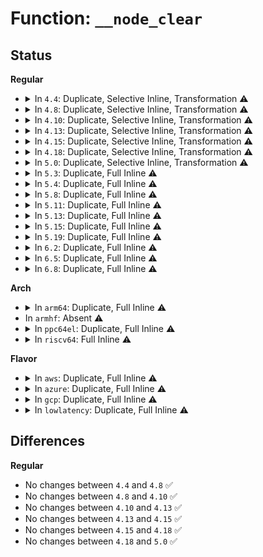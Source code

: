 # Function: <code>__node_clear</code>

## Status
<b>Regular</b>
<ul>
<li>
<details>
<summary>In <code>4.4</code>: Duplicate, Selective Inline, Transformation ⚠️</summary>

```c
void __node_clear(int node, volatile nodemask_t *dstp);
```

**Collision:** Static Duplication

**Inline:** Selective

**Transformation:** True

**Instances:**

```
In arch/x86/mm/init_64.c (ffffffff8107d5bb)
Location: include/linux/nodemask.h:122
Inline: True
Direct callers:
  - arch/x86/mm/init_64.c:paging_init
  - arch/x86/mm/init_64.c:paging_init
```
```
In kernel/sched/fair.c (ffffffff810bb0c8)
Location: include/linux/nodemask.h:122
Inline: True
Inline callers:
  - kernel/sched/fair.c:task_numa_fault
  - kernel/sched/fair.c:task_numa_fault
```
```
In mm/vmstat.c (ffffffff811ad8b9)
Location: include/linux/nodemask.h:122
Inline: True
Inline callers:
  - mm/vmstat.c:vmstat_cpuup_callback
```
```
In mm/mempolicy.c (ffffffff811e158c)
Location: include/linux/nodemask.h:122
Inline: True
Inline callers:
  - mm/mempolicy.c:do_migrate_pages
```
```
In mm/memory_hotplug.c (ffffffff811ef2c0)
Location: include/linux/nodemask.h:122
Inline: True
Inline callers:
  - mm/memory_hotplug.c:try_offline_node
```
```
In mm/memcontrol.c (ffffffff811ff3c3)
Location: include/linux/nodemask.h:122
Inline: True
Inline callers:
  - mm/memcontrol.c:mem_cgroup_select_victim_node
```
**Symbols:**

```
ffffffff8107d5bb-ffffffff8107d5c5: __node_clear.constprop.8 (STB_LOCAL)
ffffffff811ef2c0-ffffffff811ef2ce: __node_clear (STB_LOCAL)
```
</details>
</li>
<li>
<details>
<summary>In <code>4.8</code>: Duplicate, Selective Inline, Transformation ⚠️</summary>

```c
void __node_clear(int node, volatile nodemask_t *dstp);
```

**Collision:** Static Duplication

**Inline:** Selective

**Transformation:** True

**Instances:**

```
In arch/x86/mm/init_64.c (ffffffff8107f0a0)
Location: include/linux/nodemask.h:124
Inline: True
Direct callers:
  - arch/x86/mm/init_64.c:paging_init
  - arch/x86/mm/init_64.c:paging_init
```
```
In kernel/sched/fair.c (ffffffff810be52f)
Location: include/linux/nodemask.h:124
Inline: True
Inline callers:
  - kernel/sched/fair.c:task_numa_fault
```
```
In mm/vmstat.c (ffffffff811c6b05)
Location: include/linux/nodemask.h:124
Inline: True
Inline callers:
  - mm/vmstat.c:vmstat_cpuup_callback
```
```
In mm/mempolicy.c (ffffffff811fff73)
Location: include/linux/nodemask.h:124
Inline: True
Inline callers:
  - mm/mempolicy.c:do_migrate_pages
```
```
In mm/memory_hotplug.c (ffffffff8120ef49)
Location: include/linux/nodemask.h:124
Inline: True
Inline callers:
  - mm/memory_hotplug.c:try_offline_node
  - mm/memory_hotplug.c:new_node_page
```
```
In mm/memcontrol.c (ffffffff8122313d)
Location: include/linux/nodemask.h:124
Inline: True
Inline callers:
  - mm/memcontrol.c:mem_cgroup_select_victim_node
```
**Symbols:**

```
ffffffff8107f0a0-ffffffff8107f0aa: __node_clear.constprop.9 (STB_LOCAL)
ffffffff8120e570-ffffffff8120e57e: __node_clear (STB_LOCAL)
```
</details>
</li>
<li>
<details>
<summary>In <code>4.10</code>: Duplicate, Selective Inline, Transformation ⚠️</summary>

```c
void __node_clear(int node, volatile nodemask_t *dstp);
```

**Collision:** Static Duplication

**Inline:** Selective

**Transformation:** True

**Instances:**

```
In arch/x86/mm/init_64.c (ffffffff81083756)
Location: include/linux/nodemask.h:124
Inline: True
Direct callers:
  - arch/x86/mm/init_64.c:paging_init
  - arch/x86/mm/init_64.c:paging_init
```
```
In kernel/sched/fair.c (ffffffff810bdcd6)
Location: include/linux/nodemask.h:124
Inline: True
Inline callers:
  - kernel/sched/fair.c:preferred_group_nid
```
```
In mm/vmstat.c (ffffffff811d6c6c)
Location: include/linux/nodemask.h:124
Inline: True
Inline callers:
  - mm/vmstat.c:vmstat_cpu_dead
```
```
In mm/mempolicy.c (ffffffff81211b62)
Location: include/linux/nodemask.h:124
Inline: True
Inline callers:
  - mm/mempolicy.c:do_migrate_pages
```
```
In mm/memory_hotplug.c (ffffffff8122104d)
Location: include/linux/nodemask.h:124
Inline: True
Inline callers:
  - mm/memory_hotplug.c:try_offline_node
  - mm/memory_hotplug.c:new_node_page
```
```
In mm/memcontrol.c (ffffffff81235605)
Location: include/linux/nodemask.h:124
Inline: True
Inline callers:
  - mm/memcontrol.c:mem_cgroup_select_victim_node
```
**Symbols:**

```
ffffffff81083756-ffffffff81083760: __node_clear.constprop.9 (STB_LOCAL)
ffffffff812205b0-ffffffff812205be: __node_clear (STB_LOCAL)
```
</details>
</li>
<li>
<details>
<summary>In <code>4.13</code>: Duplicate, Selective Inline, Transformation ⚠️</summary>

```c
void __node_clear(int node, volatile nodemask_t *dstp);
```

**Collision:** Static Duplication

**Inline:** Selective

**Transformation:** True

**Instances:**

```
In arch/x86/mm/init_64.c (ffffffff8106cec0)
Location: include/linux/nodemask.h:124
Inline: True
Direct callers:
  - arch/x86/mm/init_64.c:paging_init
  - arch/x86/mm/init_64.c:paging_init
```
```
In kernel/sched/fair.c (ffffffff810b8c52)
Location: include/linux/nodemask.h:124
Inline: True
Inline callers:
  - kernel/sched/fair.c:preferred_group_nid
```
```
In mm/vmstat.c (ffffffff811dfacc)
Location: include/linux/nodemask.h:124
Inline: True
Inline callers:
  - mm/vmstat.c:vmstat_cpu_dead
```
```
In mm/mempolicy.c (ffffffff8121ba0b)
Location: include/linux/nodemask.h:124
Inline: True
```
```
In mm/memory_hotplug.c (ffffffff8122c914)
Location: include/linux/nodemask.h:124
Inline: True
Inline callers:
  - mm/memory_hotplug.c:try_offline_node
  - mm/memory_hotplug.c:new_node_page
```
```
In mm/memcontrol.c (ffffffff81241020)
Location: include/linux/nodemask.h:124
Inline: True
Inline callers:
  - mm/memcontrol.c:mem_cgroup_select_victim_node
```
**Symbols:**

```
ffffffff8106cec0-ffffffff8106ceca: __node_clear.constprop.17 (STB_LOCAL)
ffffffff8122c250-ffffffff8122c25e: __node_clear (STB_LOCAL)
```
</details>
</li>
<li>
<details>
<summary>In <code>4.15</code>: Duplicate, Selective Inline, Transformation ⚠️</summary>

```c
void __node_clear(int node, volatile nodemask_t *dstp);
```

**Collision:** Static Duplication

**Inline:** Selective

**Transformation:** True

**Instances:**

```
In arch/x86/mm/init_64.c (ffffffff81071bdf)
Location: include/linux/nodemask.h:134
Inline: True
Direct callers:
  - arch/x86/mm/init_64.c:paging_init
  - arch/x86/mm/init_64.c:paging_init
```
```
In kernel/sched/fair.c (ffffffff810c0ab2)
Location: include/linux/nodemask.h:134
Inline: True
Inline callers:
  - kernel/sched/fair.c:preferred_group_nid
```
```
In mm/vmstat.c (ffffffff811f58dc)
Location: include/linux/nodemask.h:134
Inline: True
Inline callers:
  - mm/vmstat.c:vmstat_cpu_dead
```
```
In mm/mempolicy.c (ffffffff81236d0b)
Location: include/linux/nodemask.h:134
Inline: True
```
```
In mm/memory_hotplug.c (ffffffff81248148)
Location: include/linux/nodemask.h:134
Inline: True
Inline callers:
  - mm/memory_hotplug.c:try_offline_node
  - mm/memory_hotplug.c:new_node_page
Direct callers:
  - mm/memory_hotplug.c:__offline_pages
  - mm/memory_hotplug.c:__offline_pages
  - mm/memory_hotplug.c:__offline_pages
```
```
In mm/memcontrol.c (ffffffff81260d60)
Location: include/linux/nodemask.h:134
Inline: True
Inline callers:
  - mm/memcontrol.c:mem_cgroup_select_victim_node
```
**Symbols:**

```
ffffffff81071bdf-ffffffff81071be9: __node_clear.constprop.18 (STB_LOCAL)
ffffffff81247a20-ffffffff81247a2e: __node_clear (STB_LOCAL)
```
</details>
</li>
<li>
<details>
<summary>In <code>4.18</code>: Duplicate, Selective Inline, Transformation ⚠️</summary>

```c
void __node_clear(int node, volatile nodemask_t *dstp);
```

**Collision:** Static Duplication

**Inline:** Selective

**Transformation:** True

**Instances:**

```
In arch/x86/mm/init_64.c (ffffffff810748d5)
Location: include/linux/nodemask.h:134
Inline: True
Direct callers:
  - arch/x86/mm/init_64.c:paging_init
  - arch/x86/mm/init_64.c:paging_init
```
```
In kernel/sched/fair.c (ffffffff810c60c3)
Location: include/linux/nodemask.h:134
Inline: True
Inline callers:
  - kernel/sched/fair.c:preferred_group_nid
```
```
In mm/vmstat.c (ffffffff81216b5c)
Location: include/linux/nodemask.h:134
Inline: True
Inline callers:
  - mm/vmstat.c:vmstat_cpu_dead
```
```
In mm/mempolicy.c (ffffffff81259ccc)
Location: include/linux/nodemask.h:134
Inline: True
```
```
In mm/memory_hotplug.c (ffffffff8126ba7c)
Location: include/linux/nodemask.h:134
Inline: True
Inline callers:
  - mm/memory_hotplug.c:try_offline_node
  - mm/memory_hotplug.c:new_node_page
Direct callers:
  - mm/memory_hotplug.c:__offline_pages
  - mm/memory_hotplug.c:__offline_pages
  - mm/memory_hotplug.c:__offline_pages
```
```
In mm/memcontrol.c (ffffffff81284d82)
Location: include/linux/nodemask.h:134
Inline: True
Inline callers:
  - mm/memcontrol.c:mem_cgroup_select_victim_node
```
**Symbols:**

```
ffffffff810748d5-ffffffff810748df: __node_clear.constprop.18 (STB_LOCAL)
ffffffff8126b500-ffffffff8126b50e: __node_clear (STB_LOCAL)
```
</details>
</li>
<li>
<details>
<summary>In <code>5.0</code>: Duplicate, Selective Inline, Transformation ⚠️</summary>

```c
void __node_clear(int node, volatile nodemask_t *dstp);
```

**Collision:** Static Duplication

**Inline:** Selective

**Transformation:** True

**Instances:**

```
In arch/x86/mm/init_64.c (ffffffff8107a7e8)
Location: include/linux/nodemask.h:134
Inline: True
Direct callers:
  - arch/x86/mm/init_64.c:paging_init
  - arch/x86/mm/init_64.c:paging_init
```
```
In kernel/sched/fair.c (ffffffff810d0693)
Location: include/linux/nodemask.h:134
Inline: True
Inline callers:
  - kernel/sched/fair.c:preferred_group_nid
```
```
In mm/vmstat.c (ffffffff81229a6c)
Location: include/linux/nodemask.h:134
Inline: True
Inline callers:
  - mm/vmstat.c:vmstat_cpu_dead
```
```
In mm/mempolicy.c (ffffffff8126dcdc)
Location: include/linux/nodemask.h:134
Inline: True
```
```
In mm/memory_hotplug.c (ffffffff812800b5)
Location: include/linux/nodemask.h:134
Inline: True
Inline callers:
  - mm/memory_hotplug.c:new_node_page
Direct callers:
  - mm/memory_hotplug.c:__offline_pages
  - mm/memory_hotplug.c:__offline_pages
  - mm/memory_hotplug.c:__offline_pages
```
```
In mm/memcontrol.c (ffffffff81299c92)
Location: include/linux/nodemask.h:134
Inline: True
Inline callers:
  - mm/memcontrol.c:mem_cgroup_select_victim_node
```
**Symbols:**

```
ffffffff8107a7e8-ffffffff8107a7f2: __node_clear.constprop.22 (STB_LOCAL)
ffffffff8127fd90-ffffffff8127fd9e: __node_clear (STB_LOCAL)
```
</details>
</li>
<li>
<details>
<summary>In <code>5.3</code>: Duplicate, Full Inline ⚠️</summary>

**Collision:** Static Duplication

**Inline:** Full

**Transformation:** False

**Instances:**

```
In arch/x86/mm/init_64.c (ffffffff828bc573)
Location: include/linux/nodemask.h:134
Inline: True
Inline callers:
  - arch/x86/mm/init_64.c:paging_init
  - arch/x86/mm/init_64.c:paging_init
```
```
In kernel/sched/fair.c (ffffffff810d85c1)
Location: include/linux/nodemask.h:134
Inline: True
Inline callers:
  - kernel/sched/fair.c:preferred_group_nid
```
```
In mm/vmstat.c (ffffffff8123970c)
Location: include/linux/nodemask.h:134
Inline: True
Inline callers:
  - mm/vmstat.c:vmstat_cpu_dead
```
```
In mm/mempolicy.c (ffffffff81289332)
Location: include/linux/nodemask.h:134
Inline: True
```
```
In mm/memory_hotplug.c (ffffffff81a9242d)
Location: include/linux/nodemask.h:134
Inline: True
Inline callers:
  - mm/memory_hotplug.c:__offline_pages
  - mm/memory_hotplug.c:__offline_pages
  - mm/memory_hotplug.c:__offline_pages
  - mm/memory_hotplug.c:new_node_page
```
```
In mm/memcontrol.c (ffffffff812b4f4f)
Location: include/linux/nodemask.h:134
Inline: True
Inline callers:
  - mm/memcontrol.c:mem_cgroup_select_victim_node
```
</details>
</li>
<li>
<details>
<summary>In <code>5.4</code>: Duplicate, Full Inline ⚠️</summary>

**Collision:** Static Duplication

**Inline:** Full

**Transformation:** False

**Instances:**

```
In arch/x86/mm/init_64.c (ffffffff828c2a1a)
Location: include/linux/nodemask.h:134
Inline: True
Inline callers:
  - arch/x86/mm/init_64.c:paging_init
  - arch/x86/mm/init_64.c:paging_init
```
```
In kernel/sched/fair.c (ffffffff810e2ec1)
Location: include/linux/nodemask.h:134
Inline: True
Inline callers:
  - kernel/sched/fair.c:preferred_group_nid
```
```
In mm/vmstat.c (ffffffff81247a0c)
Location: include/linux/nodemask.h:134
Inline: True
Inline callers:
  - mm/vmstat.c:vmstat_cpu_dead
```
```
In mm/hugetlb.c (ffffffff812917f9)
Location: include/linux/nodemask.h:134
Inline: True
Inline callers:
  - mm/hugetlb.c:alloc_fresh_huge_page
```
```
In mm/mempolicy.c (ffffffff81298ec2)
Location: include/linux/nodemask.h:134
Inline: True
```
```
In mm/memory_hotplug.c (ffffffff812abce0)
Location: include/linux/nodemask.h:134
Inline: True
Inline callers:
  - mm/memory_hotplug.c:try_offline_node
  - mm/memory_hotplug.c:__offline_pages
  - mm/memory_hotplug.c:__offline_pages
  - mm/memory_hotplug.c:__offline_pages
  - mm/memory_hotplug.c:new_node_page
```
```
In mm/memcontrol.c (ffffffff812c6a3f)
Location: include/linux/nodemask.h:134
Inline: True
Inline callers:
  - mm/memcontrol.c:mem_cgroup_select_victim_node
```
</details>
</li>
<li>
<details>
<summary>In <code>5.8</code>: Duplicate, Full Inline ⚠️</summary>

**Collision:** Static Duplication

**Inline:** Full

**Transformation:** False

**Instances:**

```
In arch/x86/mm/init_64.c (ffffffff82ce5e37)
Location: include/linux/nodemask.h:134
Inline: True
Inline callers:
  - arch/x86/mm/init_64.c:paging_init
  - arch/x86/mm/init_64.c:paging_init
```
```
In kernel/sched/fair.c (ffffffff810ec420)
Location: include/linux/nodemask.h:134
Inline: True
Inline callers:
  - kernel/sched/fair.c:preferred_group_nid
```
```
In mm/vmstat.c (ffffffff81275bf6)
Location: include/linux/nodemask.h:134
Inline: True
Inline callers:
  - mm/vmstat.c:vmstat_cpu_dead
```
```
In mm/hugetlb.c (ffffffff812c4959)
Location: include/linux/nodemask.h:134
Inline: True
Inline callers:
  - mm/hugetlb.c:alloc_fresh_huge_page
```
```
In mm/mempolicy.c (ffffffff812cd011)
Location: include/linux/nodemask.h:134
Inline: True
```
```
In mm/memory_hotplug.c (ffffffff812e05e0)
Location: include/linux/nodemask.h:134
Inline: True
Inline callers:
  - mm/memory_hotplug.c:try_offline_node
  - mm/memory_hotplug.c:node_states_clear_node
  - mm/memory_hotplug.c:node_states_clear_node
  - mm/memory_hotplug.c:node_states_clear_node
  - mm/memory_hotplug.c:new_node_page
```
</details>
</li>
<li>
<details>
<summary>In <code>5.11</code>: Duplicate, Full Inline ⚠️</summary>

**Collision:** Static Duplication

**Inline:** Full

**Transformation:** False

**Instances:**

```
In arch/x86/mm/init_64.c (ffffffff82fd37b8)
Location: include/linux/nodemask.h:134
Inline: True
Inline callers:
  - arch/x86/mm/init_64.c:paging_init
  - arch/x86/mm/init_64.c:paging_init
```
```
In kernel/sched/fair.c (ffffffff810e9f30)
Location: include/linux/nodemask.h:134
Inline: True
Inline callers:
  - kernel/sched/fair.c:preferred_group_nid
```
```
In mm/vmstat.c (ffffffff812804d6)
Location: include/linux/nodemask.h:134
Inline: True
Inline callers:
  - mm/vmstat.c:vmstat_cpu_dead
```
```
In mm/hugetlb.c (ffffffff812d05f9)
Location: include/linux/nodemask.h:134
Inline: True
Inline callers:
  - mm/hugetlb.c:alloc_fresh_huge_page
```
```
In mm/mempolicy.c (ffffffff812d98a0)
Location: include/linux/nodemask.h:134
Inline: True
Inline callers:
  - mm/mempolicy.c:do_migrate_pages
```
```
In mm/memory_hotplug.c (ffffffff812ebdc0)
Location: include/linux/nodemask.h:134
Inline: True
Inline callers:
  - mm/memory_hotplug.c:try_offline_node
  - mm/memory_hotplug.c:node_states_clear_node
  - mm/memory_hotplug.c:node_states_clear_node
  - mm/memory_hotplug.c:node_states_clear_node
```
</details>
</li>
<li>
<details>
<summary>In <code>5.13</code>: Duplicate, Full Inline ⚠️</summary>

**Collision:** Static Duplication

**Inline:** Full

**Transformation:** False

**Instances:**

```
In arch/x86/mm/init_64.c (ffffffff831de3e8)
Location: include/linux/nodemask.h:134
Inline: True
Inline callers:
  - arch/x86/mm/init_64.c:paging_init
  - arch/x86/mm/init_64.c:paging_init
```
```
In kernel/sched/fair.c (ffffffff810eb81d)
Location: include/linux/nodemask.h:134
Inline: True
Inline callers:
  - kernel/sched/fair.c:preferred_group_nid
```
```
In mm/vmstat.c (ffffffff812855d6)
Location: include/linux/nodemask.h:134
Inline: True
Inline callers:
  - mm/vmstat.c:vmstat_cpu_dead
```
```
In mm/memory_hotplug.c (ffffffff812c6738)
Location: include/linux/nodemask.h:134
Inline: True
Inline callers:
  - mm/memory_hotplug.c:try_offline_node
  - mm/memory_hotplug.c:offline_pages
  - mm/memory_hotplug.c:offline_pages
  - mm/memory_hotplug.c:offline_pages
```
```
In mm/hugetlb.c (ffffffff812d6e75)
Location: include/linux/nodemask.h:134
Inline: True
```
```
In mm/mempolicy.c (ffffffff812e1126)
Location: include/linux/nodemask.h:134
Inline: True
Inline callers:
  - mm/mempolicy.c:do_migrate_pages
```
```
In mm/slub.c (ffffffff812f290d)
Location: include/linux/nodemask.h:134
Inline: True
Inline callers:
  - mm/slub.c:slab_memory_callback
```
</details>
</li>
<li>
<details>
<summary>In <code>5.15</code>: Duplicate, Full Inline ⚠️</summary>

**Collision:** Static Duplication

**Inline:** Full

**Transformation:** False

**Instances:**

```
In arch/x86/mm/init_64.c (ffffffff832c1676)
Location: include/linux/nodemask.h:134
Inline: True
Inline callers:
  - arch/x86/mm/init_64.c:paging_init
  - arch/x86/mm/init_64.c:paging_init
```
```
In kernel/sched/fair.c (ffffffff8110339d)
Location: include/linux/nodemask.h:134
Inline: True
Inline callers:
  - kernel/sched/fair.c:preferred_group_nid
```
```
In mm/vmstat.c (ffffffff812c3f8a)
Location: include/linux/nodemask.h:134
Inline: True
Inline callers:
  - mm/vmstat.c:vmstat_cpu_dead
```
```
In mm/memory_hotplug.c (ffffffff8130b19e)
Location: include/linux/nodemask.h:134
Inline: True
Inline callers:
  - mm/memory_hotplug.c:try_offline_node
  - mm/memory_hotplug.c:offline_pages
  - mm/memory_hotplug.c:offline_pages
  - mm/memory_hotplug.c:offline_pages
```
```
In mm/hugetlb.c (ffffffff8131cd45)
Location: include/linux/nodemask.h:134
Inline: True
```
```
In mm/mempolicy.c (ffffffff813283f6)
Location: include/linux/nodemask.h:134
Inline: True
Inline callers:
  - mm/mempolicy.c:do_migrate_pages
```
```
In mm/slub.c (ffffffff8133a355)
Location: include/linux/nodemask.h:134
Inline: True
Inline callers:
  - mm/slub.c:slab_memory_callback
```
</details>
</li>
<li>
<details>
<summary>In <code>5.19</code>: Duplicate, Full Inline ⚠️</summary>

**Collision:** Static Duplication

**Inline:** Full

**Transformation:** False

**Instances:**

```
In arch/x86/mm/init_64.c (ffffffff83473d05)
Location: include/linux/nodemask.h:134
Inline: True
Inline callers:
  - arch/x86/mm/init_64.c:paging_init
  - arch/x86/mm/init_64.c:paging_init
```
```
In kernel/sched/fair.c (ffffffff8111ea84)
Location: include/linux/nodemask.h:134
Inline: True
Inline callers:
  - kernel/sched/fair.c:preferred_group_nid
```
```
In mm/vmstat.c (ffffffff813217b5)
Location: include/linux/nodemask.h:134
Inline: True
Inline callers:
  - mm/vmstat.c:vmstat_cpu_dead
```
```
In mm/memory_hotplug.c (ffffffff81373c2f)
Location: include/linux/nodemask.h:134
Inline: True
Inline callers:
  - mm/memory_hotplug.c:try_offline_node
  - mm/memory_hotplug.c:offline_pages
  - mm/memory_hotplug.c:offline_pages
```
```
In mm/hugetlb.c (ffffffff8138880d)
Location: include/linux/nodemask.h:134
Inline: True
```
```
In mm/mempolicy.c (ffffffff813975df)
Location: include/linux/nodemask.h:134
Inline: True
Inline callers:
  - mm/mempolicy.c:do_migrate_pages
```
```
In mm/slub.c (ffffffff813ac0bf)
Location: include/linux/nodemask.h:134
Inline: True
Inline callers:
  - mm/slub.c:slab_memory_callback
```
```
In mm/migrate.c (ffffffff813b11b7)
Location: include/linux/nodemask.h:134
Inline: True
Inline callers:
  - mm/migrate.c:__set_migration_target_nodes
```
</details>
</li>
<li>
<details>
<summary>In <code>6.2</code>: Duplicate, Full Inline ⚠️</summary>

**Collision:** Static Duplication

**Inline:** Full

**Transformation:** False

**Instances:**

```
In arch/x86/mm/init_64.c (ffffffff83e9b93e)
Location: include/linux/nodemask.h:135
Inline: True
Inline callers:
  - arch/x86/mm/init_64.c:paging_init
  - arch/x86/mm/init_64.c:paging_init
```
```
In kernel/sched/fair.c (ffffffff81147e41)
Location: include/linux/nodemask.h:135
Inline: True
Inline callers:
  - kernel/sched/fair.c:preferred_group_nid
```
```
In mm/vmstat.c (ffffffff813957c5)
Location: include/linux/nodemask.h:135
Inline: True
Inline callers:
  - mm/vmstat.c:vmstat_cpu_dead
```
```
In mm/memory_hotplug.c (ffffffff813f1378)
Location: include/linux/nodemask.h:135
Inline: True
Inline callers:
  - mm/memory_hotplug.c:try_offline_node
  - mm/memory_hotplug.c:offline_pages
  - mm/memory_hotplug.c:offline_pages
```
```
In mm/hugetlb.c (ffffffff814082cb)
Location: include/linux/nodemask.h:135
Inline: True
```
```
In mm/mempolicy.c (ffffffff814171b7)
Location: include/linux/nodemask.h:135
Inline: True
Inline callers:
  - mm/mempolicy.c:do_migrate_pages
```
```
In mm/slub.c (ffffffff8142aa5f)
Location: include/linux/nodemask.h:135
Inline: True
Inline callers:
  - mm/slub.c:slab_memory_callback
```
```
In mm/memory-tiers.c (ffffffff820cc127)
Location: include/linux/nodemask.h:135
Inline: True
Inline callers:
  - mm/memory-tiers.c:memtier_hotplug_callback
```
</details>
</li>
<li>
<details>
<summary>In <code>6.5</code>: Duplicate, Full Inline ⚠️</summary>

**Collision:** Static Duplication

**Inline:** Full

**Transformation:** False

**Instances:**

```
In arch/x86/mm/init_64.c (ffffffff836bf3de)
Location: include/linux/nodemask.h:135
Inline: True
Inline callers:
  - arch/x86/mm/init_64.c:paging_init
  - arch/x86/mm/init_64.c:paging_init
```
```
In kernel/sched/fair.c (ffffffff81157ce2)
Location: include/linux/nodemask.h:135
Inline: True
Inline callers:
  - kernel/sched/fair.c:preferred_group_nid
```
```
In mm/vmstat.c (ffffffff813c83e5)
Location: include/linux/nodemask.h:135
Inline: True
Inline callers:
  - mm/vmstat.c:vmstat_cpu_dead
```
```
In mm/memory_hotplug.c (ffffffff81424eb8)
Location: include/linux/nodemask.h:135
Inline: True
Inline callers:
  - mm/memory_hotplug.c:try_offline_node
  - mm/memory_hotplug.c:offline_pages
  - mm/memory_hotplug.c:offline_pages
  - mm/memory_hotplug.c:do_migrate_range
```
```
In mm/hugetlb.c (ffffffff8143b1db)
Location: include/linux/nodemask.h:135
Inline: True
```
```
In mm/mempolicy.c (ffffffff8144a749)
Location: include/linux/nodemask.h:135
Inline: True
Inline callers:
  - mm/mempolicy.c:do_migrate_pages
```
```
In mm/slub.c (ffffffff8145fece)
Location: include/linux/nodemask.h:135
Inline: True
Inline callers:
  - mm/slub.c:slab_memory_callback
```
```
In mm/memory-tiers.c (ffffffff821503d7)
Location: include/linux/nodemask.h:135
Inline: True
Inline callers:
  - mm/memory-tiers.c:memtier_hotplug_callback
```
</details>
</li>
<li>
<details>
<summary>In <code>6.8</code>: Duplicate, Full Inline ⚠️</summary>

**Collision:** Static Duplication

**Inline:** Full

**Transformation:** False

**Instances:**

```
In arch/x86/mm/init_64.c (ffffffff838efe7e)
Location: include/linux/nodemask.h:135
Inline: True
Inline callers:
  - arch/x86/mm/init_64.c:paging_init
  - arch/x86/mm/init_64.c:paging_init
```
```
In kernel/sched/fair.c (ffffffff81163f32)
Location: include/linux/nodemask.h:135
Inline: True
Inline callers:
  - kernel/sched/fair.c:preferred_group_nid
```
```
In mm/vmstat.c (ffffffff813f2dd5)
Location: include/linux/nodemask.h:135
Inline: True
Inline callers:
  - mm/vmstat.c:vmstat_cpu_dead
```
```
In mm/memory_hotplug.c (ffffffff814520f8)
Location: include/linux/nodemask.h:135
Inline: True
Inline callers:
  - mm/memory_hotplug.c:try_offline_node
  - mm/memory_hotplug.c:offline_pages
  - mm/memory_hotplug.c:offline_pages
  - mm/memory_hotplug.c:do_migrate_range
```
```
In mm/slub.c (ffffffff8145d26e)
Location: include/linux/nodemask.h:135
Inline: True
Inline callers:
  - mm/slub.c:slab_memory_callback
```
```
In mm/hugetlb.c (ffffffff81474fc8)
Location: include/linux/nodemask.h:135
Inline: True
```
```
In mm/mempolicy.c (ffffffff81484193)
Location: include/linux/nodemask.h:135
Inline: True
Inline callers:
  - mm/mempolicy.c:do_migrate_pages
```
```
In mm/memory-tiers.c (ffffffff82233217)
Location: include/linux/nodemask.h:135
Inline: True
Inline callers:
  - mm/memory-tiers.c:memtier_hotplug_callback
```
</details>
</li>
</ul>
<b>Arch</b>
<ul>
<li>
<details>
<summary>In <code>arm64</code>: Duplicate, Full Inline ⚠️</summary>

**Collision:** Static Duplication

**Inline:** Full

**Transformation:** False

**Instances:**

```
In kernel/sched/fair.c (ffff800010147d88)
Location: include/linux/nodemask.h:134
Inline: True
Inline callers:
  - kernel/sched/fair.c:task_numa_placement
```
```
In mm/vmstat.c (ffff8000102dbf08)
Location: include/linux/nodemask.h:134
Inline: True
Inline callers:
  - mm/vmstat.c:vmstat_cpu_dead
```
```
In mm/hugetlb.c (ffff80001032f53c)
Location: include/linux/nodemask.h:134
Inline: True
Inline callers:
  - mm/hugetlb.c:alloc_fresh_huge_page
```
```
In mm/mempolicy.c (ffff8000103376d4)
Location: include/linux/nodemask.h:134
Inline: True
```
```
In mm/memcontrol.c (ffff800010369740)
Location: include/linux/nodemask.h:134
Inline: True
Inline callers:
  - mm/memcontrol.c:mem_cgroup_select_victim_node
```
</details>
</li>
<li>
In <code>armhf</code>: Absent ⚠️
</li>
<li>
<details>
<summary>In <code>ppc64el</code>: Duplicate, Full Inline ⚠️</summary>

**Collision:** Static Duplication

**Inline:** Full

**Transformation:** False

**Instances:**

```
In kernel/sched/fair.c (c000000000193df8)
Location: include/linux/nodemask.h:134
Inline: True
Inline callers:
  - kernel/sched/fair.c:task_numa_placement
```
```
In mm/vmstat.c (c00000000039bab0)
Location: include/linux/nodemask.h:134
Inline: True
Inline callers:
  - mm/vmstat.c:vmstat_cpu_dead
```
```
In mm/hugetlb.c (c0000000004079f8)
Location: include/linux/nodemask.h:134
Inline: True
Inline callers:
  - mm/hugetlb.c:alloc_fresh_huge_page
```
```
In mm/mempolicy.c (c00000000041266c)
Location: include/linux/nodemask.h:134
Inline: True
```
```
In mm/memory_hotplug.c (c00000000042d5a8)
Location: include/linux/nodemask.h:134
Inline: True
Inline callers:
  - mm/memory_hotplug.c:try_offline_node
  - mm/memory_hotplug.c:__offline_pages
  - mm/memory_hotplug.c:__offline_pages
  - mm/memory_hotplug.c:__offline_pages
  - mm/memory_hotplug.c:new_node_page
```
```
In mm/memcontrol.c (c00000000045808c)
Location: include/linux/nodemask.h:134
Inline: True
Inline callers:
  - mm/memcontrol.c:mem_cgroup_select_victim_node
```
</details>
</li>
<li>
<details>
<summary>In <code>riscv64</code>: Full Inline ⚠️</summary>

**Collision:** Unique Static

**Inline:** Full

**Transformation:** False

**Instances:**

```
In mm/hugetlb.c (ffffffe00022c8ea)
Location: include/linux/nodemask.h:134
Inline: True
Inline callers:
  - mm/hugetlb.c:alloc_fresh_huge_page
```
</details>
</li>
</ul>
<b>Flavor</b>
<ul>
<li>
<details>
<summary>In <code>aws</code>: Duplicate, Full Inline ⚠️</summary>

**Collision:** Static Duplication

**Inline:** Full

**Transformation:** False

**Instances:**

```
In arch/x86/mm/init_64.c (ffffffff828ad9f0)
Location: include/linux/nodemask.h:134
Inline: True
Inline callers:
  - arch/x86/mm/init_64.c:paging_init
  - arch/x86/mm/init_64.c:paging_init
```
```
In kernel/sched/fair.c (ffffffff810dd071)
Location: include/linux/nodemask.h:134
Inline: True
Inline callers:
  - kernel/sched/fair.c:preferred_group_nid
```
```
In mm/vmstat.c (ffffffff8124005c)
Location: include/linux/nodemask.h:134
Inline: True
Inline callers:
  - mm/vmstat.c:vmstat_cpu_dead
```
```
In mm/hugetlb.c (ffffffff81289dd9)
Location: include/linux/nodemask.h:134
Inline: True
Inline callers:
  - mm/hugetlb.c:alloc_fresh_huge_page
```
```
In mm/mempolicy.c (ffffffff812914a2)
Location: include/linux/nodemask.h:134
Inline: True
```
```
In mm/memory_hotplug.c (ffffffff812a42c0)
Location: include/linux/nodemask.h:134
Inline: True
Inline callers:
  - mm/memory_hotplug.c:try_offline_node
  - mm/memory_hotplug.c:__offline_pages
  - mm/memory_hotplug.c:__offline_pages
  - mm/memory_hotplug.c:__offline_pages
  - mm/memory_hotplug.c:new_node_page
```
```
In mm/memcontrol.c (ffffffff812bf01f)
Location: include/linux/nodemask.h:134
Inline: True
Inline callers:
  - mm/memcontrol.c:mem_cgroup_select_victim_node
```
</details>
</li>
<li>
<details>
<summary>In <code>azure</code>: Duplicate, Full Inline ⚠️</summary>

**Collision:** Static Duplication

**Inline:** Full

**Transformation:** False

**Instances:**

```
In arch/x86/mm/init_64.c (ffffffff828a5c8e)
Location: include/linux/nodemask.h:134
Inline: True
Inline callers:
  - arch/x86/mm/init_64.c:paging_init
  - arch/x86/mm/init_64.c:paging_init
```
```
In kernel/sched/fair.c (ffffffff810cc081)
Location: include/linux/nodemask.h:134
Inline: True
Inline callers:
  - kernel/sched/fair.c:preferred_group_nid
```
```
In mm/vmstat.c (ffffffff8123305c)
Location: include/linux/nodemask.h:134
Inline: True
Inline callers:
  - mm/vmstat.c:vmstat_cpu_dead
```
```
In mm/hugetlb.c (ffffffff8127bc09)
Location: include/linux/nodemask.h:134
Inline: True
Inline callers:
  - mm/hugetlb.c:alloc_fresh_huge_page
```
```
In mm/mempolicy.c (ffffffff81283122)
Location: include/linux/nodemask.h:134
Inline: True
```
```
In mm/memory_hotplug.c (ffffffff81295d90)
Location: include/linux/nodemask.h:134
Inline: True
Inline callers:
  - mm/memory_hotplug.c:try_offline_node
  - mm/memory_hotplug.c:__offline_pages
  - mm/memory_hotplug.c:__offline_pages
  - mm/memory_hotplug.c:__offline_pages
  - mm/memory_hotplug.c:new_node_page
```
```
In mm/memcontrol.c (ffffffff812b010f)
Location: include/linux/nodemask.h:134
Inline: True
Inline callers:
  - mm/memcontrol.c:mem_cgroup_select_victim_node
```
</details>
</li>
<li>
<details>
<summary>In <code>gcp</code>: Duplicate, Full Inline ⚠️</summary>

**Collision:** Static Duplication

**Inline:** Full

**Transformation:** False

**Instances:**

```
In arch/x86/mm/init_64.c (ffffffff828c08ef)
Location: include/linux/nodemask.h:134
Inline: True
Inline callers:
  - arch/x86/mm/init_64.c:paging_init
  - arch/x86/mm/init_64.c:paging_init
```
```
In kernel/sched/fair.c (ffffffff810d93f1)
Location: include/linux/nodemask.h:134
Inline: True
Inline callers:
  - kernel/sched/fair.c:preferred_group_nid
```
```
In mm/vmstat.c (ffffffff8123ddfc)
Location: include/linux/nodemask.h:134
Inline: True
Inline callers:
  - mm/vmstat.c:vmstat_cpu_dead
```
```
In mm/hugetlb.c (ffffffff81287be9)
Location: include/linux/nodemask.h:134
Inline: True
Inline callers:
  - mm/hugetlb.c:alloc_fresh_huge_page
```
```
In mm/mempolicy.c (ffffffff8128f2b2)
Location: include/linux/nodemask.h:134
Inline: True
```
```
In mm/memory_hotplug.c (ffffffff812a20d0)
Location: include/linux/nodemask.h:134
Inline: True
Inline callers:
  - mm/memory_hotplug.c:try_offline_node
  - mm/memory_hotplug.c:__offline_pages
  - mm/memory_hotplug.c:__offline_pages
  - mm/memory_hotplug.c:__offline_pages
  - mm/memory_hotplug.c:new_node_page
```
```
In mm/memcontrol.c (ffffffff812bce2f)
Location: include/linux/nodemask.h:134
Inline: True
Inline callers:
  - mm/memcontrol.c:mem_cgroup_select_victim_node
```
</details>
</li>
<li>
<details>
<summary>In <code>lowlatency</code>: Duplicate, Full Inline ⚠️</summary>

**Collision:** Static Duplication

**Inline:** Full

**Transformation:** False

**Instances:**

```
In arch/x86/mm/init_64.c (ffffffff828c3a3a)
Location: include/linux/nodemask.h:134
Inline: True
Inline callers:
  - arch/x86/mm/init_64.c:paging_init
  - arch/x86/mm/init_64.c:paging_init
```
```
In kernel/sched/fair.c (ffffffff810e4e21)
Location: include/linux/nodemask.h:134
Inline: True
Inline callers:
  - kernel/sched/fair.c:preferred_group_nid
```
```
In mm/vmstat.c (ffffffff8124d52c)
Location: include/linux/nodemask.h:134
Inline: True
Inline callers:
  - mm/vmstat.c:vmstat_cpu_dead
```
```
In mm/hugetlb.c (ffffffff8129817f)
Location: include/linux/nodemask.h:134
Inline: True
Inline callers:
  - mm/hugetlb.c:alloc_fresh_huge_page
```
```
In mm/mempolicy.c (ffffffff8129f732)
Location: include/linux/nodemask.h:134
Inline: True
```
```
In mm/memory_hotplug.c (ffffffff812b2360)
Location: include/linux/nodemask.h:134
Inline: True
Inline callers:
  - mm/memory_hotplug.c:try_offline_node
  - mm/memory_hotplug.c:__offline_pages
  - mm/memory_hotplug.c:__offline_pages
  - mm/memory_hotplug.c:__offline_pages
  - mm/memory_hotplug.c:new_node_page
```
```
In mm/memcontrol.c (ffffffff812cd61f)
Location: include/linux/nodemask.h:134
Inline: True
Inline callers:
  - mm/memcontrol.c:mem_cgroup_select_victim_node
```
</details>
</li>
</ul>

## Differences
<b>Regular</b>
<ul>
<li>
No changes between <code>4.4</code> and <code>4.8</code> ✅
</li>
<li>
No changes between <code>4.8</code> and <code>4.10</code> ✅
</li>
<li>
No changes between <code>4.10</code> and <code>4.13</code> ✅
</li>
<li>
No changes between <code>4.13</code> and <code>4.15</code> ✅
</li>
<li>
No changes between <code>4.15</code> and <code>4.18</code> ✅
</li>
<li>
No changes between <code>4.18</code> and <code>5.0</code> ✅
</li>
</ul>
